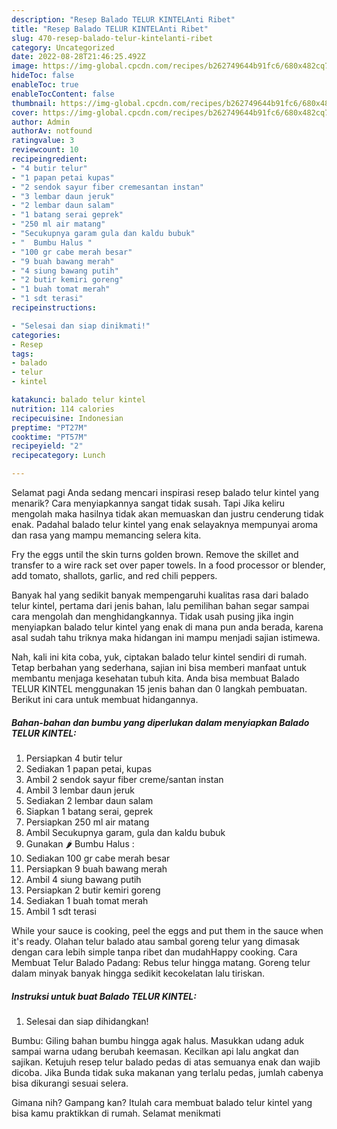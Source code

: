 ```yaml
---
description: "Resep Balado TELUR KINTELAnti Ribet"
title: "Resep Balado TELUR KINTELAnti Ribet"
slug: 470-resep-balado-telur-kintelanti-ribet
category: Uncategorized
date: 2022-08-28T21:46:25.492Z
image: https://img-global.cpcdn.com/recipes/b262749644b91fc6/680x482cq70/balado-telur-kintel-foto-resep-utama.jpg
hideToc: false
enableToc: true
enableTocContent: false
thumbnail: https://img-global.cpcdn.com/recipes/b262749644b91fc6/680x482cq70/balado-telur-kintel-foto-resep-utama.jpg
cover: https://img-global.cpcdn.com/recipes/b262749644b91fc6/680x482cq70/balado-telur-kintel-foto-resep-utama.jpg
author: Admin
authorAv: notfound
ratingvalue: 3
reviewcount: 10
recipeingredient:
- "4 butir telur"
- "1 papan petai kupas"
- "2 sendok sayur fiber cremesantan instan"
- "3 lembar daun jeruk"
- "2 lembar daun salam"
- "1 batang serai geprek"
- "250 ml air matang"
- "Secukupnya garam gula dan kaldu bubuk"
- "  Bumbu Halus "
- "100 gr cabe merah besar"
- "9 buah bawang merah"
- "4 siung bawang putih"
- "2 butir kemiri goreng"
- "1 buah tomat merah"
- "1 sdt terasi"
recipeinstructions:

- "Selesai dan siap dinikmati!"
categories:
- Resep
tags:
- balado
- telur
- kintel

katakunci: balado telur kintel 
nutrition: 114 calories
recipecuisine: Indonesian
preptime: "PT27M"
cooktime: "PT57M"
recipeyield: "2"
recipecategory: Lunch

---
```



Selamat pagi Anda sedang mencari inspirasi resep balado telur kintel yang menarik? Cara menyiapkannya sangat tidak susah. Tapi Jika keliru mengolah maka hasilnya tidak akan memuaskan dan justru cenderung tidak enak. Padahal balado telur kintel yang enak selayaknya mempunyai aroma dan rasa yang mampu memancing selera kita.


Fry the eggs until the skin turns golden brown. Remove the skillet and transfer to a wire rack set over paper towels. In a food processor or blender, add tomato, shallots, garlic, and red chili peppers.

Banyak hal yang sedikit banyak mempengaruhi kualitas rasa dari balado telur kintel, pertama dari jenis bahan, lalu pemilihan bahan segar sampai cara mengolah dan menghidangkannya. Tidak usah pusing jika ingin menyiapkan balado telur kintel yang enak di mana pun anda berada, karena asal sudah tahu triknya maka hidangan ini mampu menjadi sajian istimewa.


Nah, kali ini kita coba, yuk, ciptakan balado telur kintel sendiri di rumah. Tetap berbahan yang sederhana, sajian ini bisa memberi manfaat untuk membantu menjaga kesehatan tubuh kita. Anda bisa membuat Balado TELUR KINTEL menggunakan 15 jenis bahan dan 0 langkah pembuatan. Berikut ini cara untuk membuat hidangannya.

<!--inarticleads1-->

##### Bahan-bahan dan bumbu yang diperlukan dalam menyiapkan Balado TELUR KINTEL:

1. Persiapkan 4 butir telur
1. Sediakan 1 papan petai, kupas
1. Ambil 2 sendok sayur fiber creme/santan instan
1. Ambil 3 lembar daun jeruk
1. Sediakan 2 lembar daun salam
1. Siapkan 1 batang serai, geprek
1. Persiapkan 250 ml air matang
1. Ambil Secukupnya garam, gula dan kaldu bubuk
1. Gunakan  🌶 Bumbu Halus :
1. Sediakan 100 gr cabe merah besar
1. Persiapkan 9 buah bawang merah
1. Ambil 4 siung bawang putih
1. Persiapkan 2 butir kemiri goreng
1. Sediakan 1 buah tomat merah
1. Ambil 1 sdt terasi


While your sauce is cooking, peel the eggs and put them in the sauce when it&#39;s ready. Olahan telur balado atau sambal goreng telur yang dimasak dengan cara lebih simple tanpa ribet dan mudahHappy cooking. Cara Membuat Telur Balado Padang: Rebus telur hingga matang. Goreng telur dalam minyak banyak hingga sedikit kecokelatan lalu tiriskan. 

<!--inarticleads2-->

##### Instruksi untuk buat Balado TELUR KINTEL:


1. Selesai dan siap dihidangkan!

Bumbu: Giling bahan bumbu hingga agak halus. Masukkan udang aduk sampai warna udang berubah keemasan. Kecilkan api lalu angkat dan sajikan. Ketujuh resep telur balado pedas di atas semuanya enak dan wajib dicoba. Jika Bunda tidak suka makanan yang terlalu pedas, jumlah cabenya bisa dikurangi sesuai selera. 

Gimana nih? Gampang kan? Itulah cara membuat balado telur kintel yang bisa kamu praktikkan di rumah. Selamat menikmati
